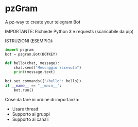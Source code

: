 # pzGram
A pz-way to create your telegram Bot

IMPORTANTE: Richiede Python 3 e requests (scaricabile da pip)

ISTRUZIONI (ESEMPIO):
```python
import pzgram
bot = pzgram.Bot(BOTKEY)

def hello(chat, message):
    chat.send("Messaggio ricevuto")
    print(message.text)
    
bot.set_commands({"/hello": hello})
if __name__ == "__main__":
    bot.run()
```

Cose da fare in ordine di importanza:
* Usare thread
* Supporto ai gruppi
* Supporto ai canali
